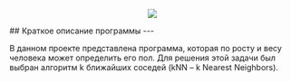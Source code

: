 <p align = "center">

<img src = "https://gitlab.com/CakeWalker/KNNClassifier/raw/maxim/knn.png" />

</p>
## Краткое описание программы
---

В данном проекте представлена программа, которая по росту и весу человека
может определить его пол. Для решения этой задачи был выбран алгоритм k
ближайших соседей (kNN – k Nearest Neighbors).